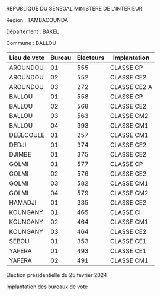 REPUBLIQUE DU SENEGAL MINISTERE DE L'INTERIEUR

Région : TAMBACOUNDA

Département : BAKEL

Commune : BALLOU

| Lieu de vote | Bureau | Electeurs | Implantation |
| - | - | - | - |
| AROUNDOU | 01 | 555 | CLASSE CP |
| AROUNDOU | 02 | 552 | CLASSE CE2 |
| AROUNDOU | 03 | 272 | CLASSE CE2 A |
| BALLOU | 01 | 558 | CLASSE CP |
| BALLOU | 02 | 568 | CLASSE CE2 |
| BALLOU | 03 | 563 | CLASSE CM2 |
| BALLOU | 04 | 393 | CLASSE CM1 |
| DEBECOULE | 01 | 257 | CLASSE CM1 |
| DEDJI | 01 | 374 | CLASSE CE2 |
| DJIMBE | 01 | 375 | CLASSE CE2 |
| GOLMI | 01 | 577 | CLASSE CP |
| GOLMI | 02 | 576 | CLASSE CE2 |
| GOLMI | 03 | 582 | CLASSE CM1 |
| GOLMI | 04 | 579 | CLASSE CM2 |
| HAMADJI | 01 | 335 | CLASSE CE2 |
| KOUNGANY | 01 | 465 | CLASSE CI |
| KOUNGANY | 02 | 464 | CLASSE CM1 |
| KOUNGANY | 03 | 464 | CLASSE CE2 |
| SEBOU | 01 | 353 | CLASSE CE1 |
| YAFERA | 01 | 493 | CLASSE CE1 |
| YAFERA | 02 | 491 | CLASSE CM1 |

<!-- PageNumber="2/14" -->

Election présidentielle du 25 février 2024

Implantation des bureaux de vote
